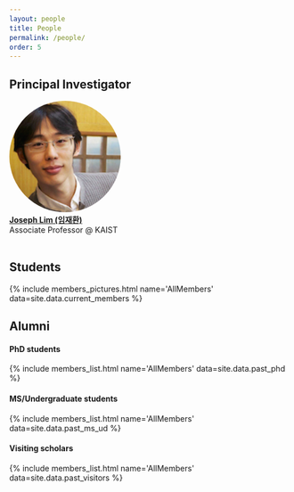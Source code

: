 ```yaml
---
layout: people
title: People
permalink: /people/
order: 5
---
```


<h2>Principal Investigator</h2>
<div class='big-member'>
  <a target="_blank" href='https://clvrai.com/web_lim/'>
    <img src="/assets/people/joseph2_cropped.png" class='member-img' style='height: 200px;border-radius: 100px;'/>
    <div>
      <b>Joseph Lim (임재환)</b>
    </div>
  </a>
  <div>
    Associate Professor @ KAIST
  </div>
</div>

<br />

<h2>Students</h2>

{% include members_pictures.html name='AllMembers' data=site.data.current_members %}

<h2>Alumni</h2>
<h4 style='text-align:left;'> PhD students </h4>
{% include members_list.html name='AllMembers' data=site.data.past_phd %}
<br>

<h4 style='text-align:left;'> MS/Undergraduate students </h4>
{% include members_list.html name='AllMembers' data=site.data.past_ms_ud %}
<br>

<h4 style='text-align:left;'> Visiting scholars </h4>
{% include members_list.html name='AllMembers' data=site.data.past_visitors %}
